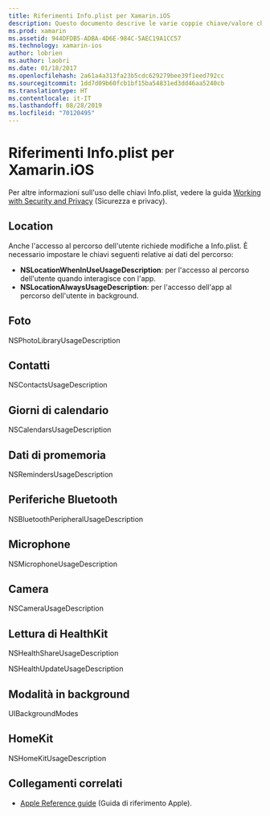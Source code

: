 ```yaml
---
title: Riferimenti Info.plist per Xamarin.iOS
description: Questo documento descrive le varie coppie chiave/valore che possono essere configurate nel file Info.plist di un'applicazione Xamarin.iOS. Queste chiavi sono necessarie se l'app esegue attività specifiche, come l'accesso a percorsi, foto, microfono o fotocamera.
ms.prod: xamarin
ms.assetid: 944DFDB5-ADBA-4D6E-984C-5AEC19A1CC57
ms.technology: xamarin-ios
author: lobrien
ms.author: laobri
ms.date: 01/18/2017
ms.openlocfilehash: 2a61a4a313fa23b5cdc629279bee39f1eed792cc
ms.sourcegitcommit: 1dd7d09b60fcb1bf15ba54831ed3dd46aa5240cb
ms.translationtype: HT
ms.contentlocale: it-IT
ms.lasthandoff: 08/28/2019
ms.locfileid: "70120495"
---
```

# <a name="infoplist-reference-for-xamarinios"></a>Riferimenti Info.plist per Xamarin.iOS

Per altre informazioni sull'uso delle chiavi Info.plist, vedere la guida [Working with Security and Privacy](~/ios/app-fundamentals/security-privacy.md) (Sicurezza e privacy). 

## <a name="location"></a>Location 

Anche l'accesso al percorso dell'utente richiede modifiche a Info.plist. È necessario impostare le chiavi seguenti relative ai dati del percorso: 

- **NSLocationWhenInUseUsageDescription**: per l'accesso al percorso dell'utente quando interagisce con l'app. 
- **NSLocationAlwaysUsageDescription**: per l'accesso dell'app al percorso dell'utente in background.

## <a name="photos"></a>Foto 

NSPhotoLibraryUsageDescription  

## <a name="contacts"></a>Contatti 

NSContactsUsageDescription 

## <a name="calendar-data"></a>Giorni di calendario 
    
NSCalendarsUsageDescription 

## <a name="reminder-data"></a>Dati di promemoria 
    
NSRemindersUsageDescription 

## <a name="bluetooth-peripherals"></a>Periferiche Bluetooth 
    
NSBluetoothPeripheralUsageDescription 

## <a name="microphone"></a>Microphone 

NSMicrophoneUsageDescription 

## <a name="camera"></a>Camera 
    
NSCameraUsageDescription 

## <a name="reading-healthkit"></a>Lettura di HealthKit  

NSHealthShareUsageDescription 

NSHealthUpdateUsageDescription 

## <a name="background-modes"></a>Modalità in background 
    
UIBackgroundModes 

## <a name="homekit"></a>HomeKit 

NSHomeKitUsageDescription 


## <a name="related-links"></a>Collegamenti correlati

- [Apple Reference guide](https://developer.apple.com/library/content/documentation/General/Reference/InfoPlistKeyReference/Articles/iPhoneOSKeys.html#//apple_ref/doc/uid/TP40009252-SW10) (Guida di riferimento Apple).
